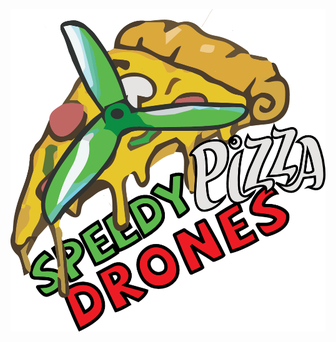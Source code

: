 ![SpeedyPizzaDrones](https://github.com/Barux/SpeedyPizzaDrones/blob/main/SPD%20LOGO/SpeedyPizzaDrones_T2.png)
